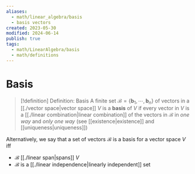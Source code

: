 ```yaml
---
aliases:
  - math/linear_algebra/basis
  - basis vectors
created: 2023-05-30
modified: 2024-06-14
publish: true
tags:
  - math/LinearAlgebra/basis
  - math/definitions
---
```


# Basis
> [!definition] Definition: Basis
> A finite set $\mathcal{B} = \{\mathbf{b}_1, \cdots, \mathbf{b}_n\}$ of vectors in a [[./vector space|vector space]] $V$ is a **basis** of $V$ if every vector in $V$ is a [[./linear combination|linear combination]] of the vectors in $\mathcal{B}$ in *one way* and *only one way* (see [[existence|existence]] and [[uniqueness|uniqueness]])

Alternatively, we say that a set of vectors $\mathcal{B}$ is a basis for a vector space $V$ iff
- $\mathcal{B}$ [[./linear span|spans]] $V$
- $\mathcal{B}$ is a [[./linear independence|linearly independent]] set
